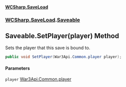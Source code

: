 #### [WCSharp.SaveLoad](README.md 'README')
### [WCSharp.SaveLoad](WCSharp.SaveLoad.md 'WCSharp.SaveLoad').[Saveable](WCSharp.SaveLoad.Saveable.md 'WCSharp.SaveLoad.Saveable')

## Saveable.SetPlayer(player) Method

Sets the player that this save is bound to.

```csharp
public void SetPlayer(War3Api.Common.player player);
```
#### Parameters

<a name='WCSharp.SaveLoad.Saveable.SetPlayer(War3Api.Common.player).player'></a>

`player` [War3Api.Common.player](https://docs.microsoft.com/en-us/dotnet/api/War3Api.Common.player 'War3Api.Common.player')